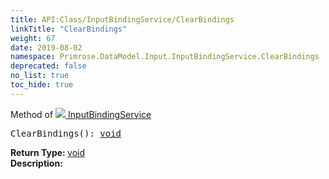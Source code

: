 ```yaml
---
title: API:Class/InputBindingService/ClearBindings
linkTitle: "ClearBindings"
weight: 67
date: 2019-08-02
namespace: Primrose.DataModel.Input.InputBindingService.ClearBindings
deprecated: false
no_list: true
toc_hide: true
---
```

Method of <a href="/docs/api-reference/Class/InputBindingService"><img src="/icons/silk/default.png"/>&nbsp;InputBindingService</a>
<pre class="method-declaration">
ClearBindings(): <a class="type" href="/docs/api-reference/System/void">void</a></pre>
<b>Return Type: </b>
<a class="type" href="/docs/api-reference/System/void">void</a>
<br/>
<b>Description: </b>